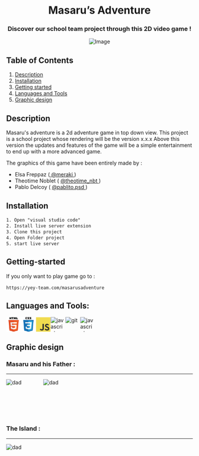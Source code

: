 
<div align="center">

# Masaru’s Adventure

### Discover our school team project through this 2D video game !

![Image](https://zupimages.net/up/23/14/vamr.png)

</div>
  


## Table of Contents
1. [Description](#Description)
2. [Installation](#Gnstallation)
3. [Getting started](#Getting-started)
4. [Languages and Tools](#Languages-and-Tools)
5. [Graphic design](#graphic-design)


## Description

Masaru's adventure is a 2d adventure game in top down view.
This project is a school project whose rendering will be the version x.x.x
Above this version the updates and features of the game will be a simple entertainment to end up with a more advanced game.

The graphics of this game have been entirely made by :
- Elsa Freppaz (<a href="https://www.instagram.com/meraki.fr/" target="_blank" > @meraki </a>)
- Theotime Noblet ( <a href="https://www.instagram.com/theotime_nbt/" target="_blank" > @theotime_nbt </a> )
- Pablo Delcoy ( <a href="https://www.instagram.com/pablito.psd/" target="_blank" > @pablito.psd </a> )

## Installation

    1. Open "visual studio code"
    2. Install live server extension
    3. Clone this project
    4. Open Folder project
    5. start live server

## Getting-started

If you only want to play game go to : <br>

    https://yey-team.com/masarusadventure

## Languages and Tools:

<p align="left" style="display: flex; align-items:center; justify-content:space-evenly; width:40%;">
<img src="https://raw.githubusercontent.com/devicons/devicon/master/icons/html5/html5-original-wordmark.svg" alt="html5" width="40" height="40"/>
<img src="https://raw.githubusercontent.com/devicons/devicon/master/icons/css3/css3-original-wordmark.svg" alt="css3" width="40" height="40"/> 
<img src="https://raw.githubusercontent.com/devicons/devicon/master/icons/javascript/javascript-original.svg" alt="javascript" width="40" height="40"/>
<img src="https://p5js.org/assets/img/p5js.svg" alt="javascript" width="40" height="40"/>
<img src="https://www.vectorlogo.zone/logos/git-scm/git-scm-icon.svg" alt="git" width="40" height="40"/>
<img src="https://upload.wikimedia.org/wikipedia/commons/thumb/9/9a/Visual_Studio_Code_1.35_icon.svg/1200px-Visual_Studio_Code_1.35_icon.svg.png" alt="javascript" width="40" height="40"/>


## Graphic design

### Masaru and his Father :
----------
<p align="left" style="display: flex; align-items:center; justify-content:space-between; width:20%;">
<img src="https://zupimages.net/up/23/14/in0d.png" alt="dad" width="100" height="100"/>
<img src="https://zupimages.net/up/23/14/61ir.png" alt="dad" width="100" height="100"/>
</p>

###  The Island :


----------


<img src="https://zupimages.net/up/23/14/mt0s.png" alt="dad" width="600" height="600"/>
